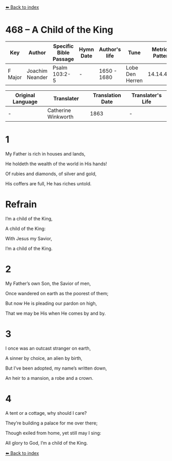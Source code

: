 [⬅️ Back to index](../README.md)

# 468 – A Child of the King

Key | Author   | Specific Bible Passage     |Hymn Date |Author's life |Tune |Metrical Pattern   |Composer/Source                                                                                        
-- | --------- | ---------------------------|----------|--------------|-----|-------------------|-------------   
F Major  | Joachim Neander      | Psalm 103:2-5 | -  | 1650 - 1680 | Lobe Den Herren | 14.14.4.7.8 | Chorale Book for England, 1863 

Original Language | Translater | Translation Date   | Translater's Life     
----------------- | --------- | --------------------|-------------   
\-  | Catherine Winkworth      | 1863 | -  | 1827 - 1878 



# 1

My Father is rich in houses and lands,

He holdeth the wealth of the world in His hands!

Of rubies and diamonds, of silver and gold,

His coffers are full, He has riches untold.



# Refrain

I’m a child of the King,

A child of the King:

With Jesus my Savior,

I’m a child of the King.



# 2

My Father’s own Son, the Savior of men,

Once wandered on earth as the poorest of them;

But now He is pleading our pardon on high,

That we may be His when He comes by and by.



# 3

I once was an outcast stranger on earth,

A sinner by choice, an alien by birth,

But I’ve been adopted, my name’s written down,

An heir to a mansion, a robe and a crown.



# 4

A tent or a cottage, why should I care?

They’re building a palace for me over there;

Though exiled from home, yet still may I sing:

All glory to God, I’m a child of the King.

[⬅️ Back to index](../README.md)
